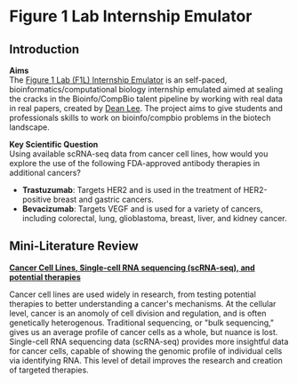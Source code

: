 # **Figure 1 Lab Internship Emulator**  
## **Introduction**
**Aims**  
The [Figure 1 Lab (F1L) Internship Emulator](https://github.com/deanslee/FigureOneLab/blob/main/README.md) is an self-paced, bioinformatics/computational biology internship emulated aimed at sealing the cracks in the Bioinfo/CompBio talent pipeline by working with real data in real papers, created by [Dean Lee](https://www.linkedin.com/in/deanslee/). The project aims to give students and professionals skills to work on bioinfo/compbio problems in the biotech landscape.  

**Key Scientific Question**  
Using available scRNA-seq data from cancer cell lines, how would you explore the use of the following FDA-approved antibody therapies in additional cancers?  
- **Trastuzumab**: Targets HER2 and is used in the treatment of HER2-positive breast and gastric cancers.  
- **Bevacizumab**: Targets VEGF and is used for a variety of cancers, including colorectal, lung, glioblastoma, breast, liver, and kidney cancer.  

## **Mini-Literature Review**  

<ins>**Cancer Cell Lines, Single-cell RNA sequencing (scRNA-seq), and potential therapies**</ins>  

Cancer cell lines are used widely in research, from testing potential therapies to better understanding a cancer's mechanisms. At the cellular level, cancer is an anomoly of cell division and regulation, and is often genetically heterogenous. Traditional sequencing, or "bulk sequencing," gives us an average profile of cancer cells as a whole, but nuance is lost. Single-cell RNA sequencing data (scRNA-seq) provides more insightful data for cancer cells, capable of showing the genomic profile of individual cells via identifying RNA. This level of detail improves the research and creation of targeted therapies. 





